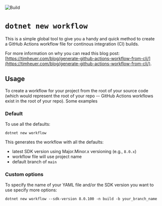 ![Build](https://github.com/timheuer/dotnet-workflow/workflows/Build/badge.svg)

# `dotnet new workflow`

This is a simple global tool to give you a handy and quick method to create a GitHub Actions workflow file for continous integration (CI) builds.

For more information on why you can read this blog post: [https://timheuer.com/blog/generate-github-actions-workflow-from-cli/](https://timheuer.com/blog/generate-github-actions-workflow-from-cli/).

## Usage

To create a workflow for your project from the root of your source code (which would represent the root of your repo -- GitHub Actions workflows exist in the root of your repo).  Some examples

### Default

To use all the defaults:

`dotnet new workflow`

This generates the workflow with all the defaults:

- latest SDK version using Major.Minor.x versioning (e.g., `8.0.x`)
- workflow file will use project name
- default branch of `main`

### Custom options

To specify the name of your YAML file and/or the SDK version you want to use specify more options:

`dotnet new workflow --sdk-version 8.0.100 -n build -b your_branch_name`
